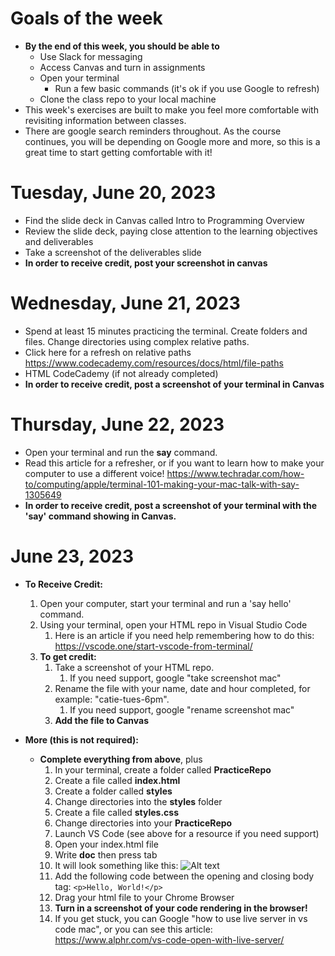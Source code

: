 # Goals of the week

- **By the end of this week, you should be able to**
  - Use Slack for messaging
  - Access Canvas and turn in assignments
  - Open your terminal
    - Run a few basic commands (it's ok if you use Google to refresh)
  - Clone the class repo to your local machine
- This week's exercises are built to make you feel more comfortable with revisiting information between classes.
- There are google search reminders throughout. As the course continues, you will be depending on Google more and more, so this is a great time to start getting comfortable with it!

# Tuesday, June 20, 2023

- Find the slide deck in Canvas called Intro to Programming Overview
- Review the slide deck, paying close attention to the learning objectives and deliverables
- Take a screenshot of the deliverables slide
- **In order to receive credit, post your screenshot in canvas**

# Wednesday, June 21, 2023

- Spend at least 15 minutes practicing the terminal. Create folders and files. Change directories using complex relative paths.
- Click here for a refresh on relative paths https://www.codecademy.com/resources/docs/html/file-paths
- HTML CodeCademy (if not already completed)
- **In order to receive credit, post a screenshot of your terminal in Canvas**

# Thursday, June 22, 2023

- Open your terminal and run the **say** command.
- Read this article for a refresher, or if you want to learn how to make your computer to use a different voice! https://www.techradar.com/how-to/computing/apple/terminal-101-making-your-mac-talk-with-say-1305649
- **In order to receive credit, post a screenshot of your terminal with the 'say' command showing in Canvas.**

# June 23, 2023

- **To Receive Credit:**

  1. Open your computer, start your terminal and run a 'say hello' command.
  2. Using your terminal, open your HTML repo in Visual Studio Code
     1. Here is an article if you need help remembering how to do this: https://vscode.one/start-vscode-from-terminal/
  3. **To get credit:**
     1. Take a screenshot of your HTML repo.
        1. If you need support, google "take screenshot mac"
     2. Rename the file with your name, date and hour completed, for example: "catie-tues-6pm".
        1. If you need support, google "rename screenshot mac"
     3. **Add the file to Canvas**

- **More (this is not required):**
  - **Complete everything from above**, plus
    1. In your terminal, create a folder called **PracticeRepo**
    2. Create a file called **index.html**
    3. Create a folder called **styles**
    4. Change directories into the **styles** folder
    5. Create a file called **styles.css**
    6. Change directories into your **PracticeRepo**
    7. Launch VS Code (see above for a resource if you need support)
    8. Open your index.html file
    9. Write **doc** then press tab
    10. It will look something like this: ![Alt text](./assets/htmlExample.png)
    11. Add the following code between the opening and closing body tag: `<p>Hello, World!</p>`
    12. Drag your html file to your Chrome Browser
    13. **Turn in a screenshot of your code rendering in the browser!**
    14. If you get stuck, you can Google "how to use live server in vs code mac", or you can see this article: https://www.alphr.com/vs-code-open-with-live-server/
